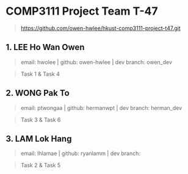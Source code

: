 # COMP3111 Project Team T-47
> https://github.com/owen-hwlee/hkust-comp3111-project-t47.git

## 1. LEE Ho Wan Owen
> email: hwolee | github: owen-hwlee | dev branch: owen_dev

> Task 1 & Task 4

## 2. WONG Pak To
> email: ptwongaa | github: hermanwpt | dev branch: herman_dev

> Task 3 & Task 6

## 3. LAM Lok Hang
> email: lhlamae | github: ryanlamm | dev branch:

> Task 2 & Task 5